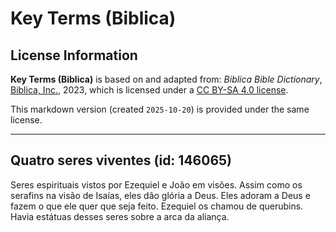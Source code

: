 # Key Terms (Biblica)

## License Information

**Key Terms (Biblica)** is based on and adapted from: _Biblica Bible Dictionary_, [Biblica, Inc.](https://www.biblica.com/), 2023, which is licensed under a [CC BY-SA 4.0 license](https://creativecommons.org/licenses/by-sa/4.0/legalcode.en).

This markdown version (created `2025-10-20`) is provided under the same license.



--------------------------------

## Quatro seres viventes (id: 146065)

Seres espirituais vistos por Ezequiel e João em visões. Assim como os serafins na visão de Isaías, eles dão glória a Deus. Eles adoram a Deus e fazem o que ele quer que seja feito. Ezequiel os chamou de querubins. Havia estátuas desses seres sobre a arca da aliança.



